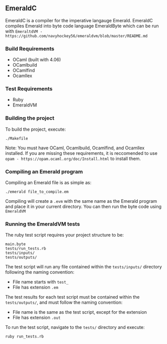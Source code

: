 ## EmeraldC
EmeraldC is a compiler for the imperative langauge Emerald. EmeraldC compiles Emerald into byte code language EmeraldByte which can be run with `EmeraltdVM - https://github.com/navyhockey56/emeraldvm/blob/master/README.md`

### Build Requirements
- OCaml (built with 4.06)
- OCamlbuild
- OCamlfind
- Ocamllex

### Test Requirements
- Ruby
- EmeraldVM

### Building the project
To build the project, execute:
```
./Makefile
```
Note: You must have OCaml, Ocamlbuild, Ocamlfind, and Ocamllex installed. If you are missing these requirements, it is reccomended to use `opam - https://opam.ocaml.org/doc/Install.html` to install them.

### Compiling an Emerald program
Compiling an Emerald file is as simple as:
```
./emerald file_to_compile.em
```
Compiling will create a `.evm` with the same name as the Emerald program and place it in your current directory. You can then run the byte code using `EmeraldVM`

### Running the EmeraldVM tests
The ruby test script requires your project structure to be:
```
main.byte
tests/run_tests.rb
tests/inputs/
tests/outputs/
```
The test script will run any file contained within the `tests/inputs/` directory following the naming convention:
- File name starts with `test_`
- File has extension `.em`

The test results for each test script must be contained within the `tests/outputs/`, and must follow the naming convention:
- File name is the same as the test script, except for the extension
- File has extension `.out`

To run the test script, navigate to the `tests/` directory and execute:
```
ruby run_tests.rb
```